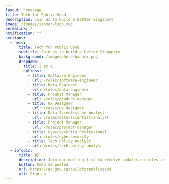 ```yaml
---
layout: homepage
title: Tech for Public Good
description: Join us to build a better Singapore
image: /images/isomer-logo.svg
permalink: /
notification: ""
sections:
  - hero:
      title: Tech for Public Good
      subtitle: Join us to build a better Singapore
      background: /images/hero-banner.png
      dropdown:
        title: I am a...
        options:
          - title: Software Engineer
            url: /roles/software-engineer
          - title: Data Engineer
            url: /roles/data-engineer
          - title: Product Manager
            url: /roles/product-manager
          - title: UX Designer
            url: /roles/ux-designer
          - title: Data Scientist or Analyst
            url: /roles/data-scientist-analyst
          - title: Project Manager
            url: /roles/project-manager
          - title: Cybersecurity Professional
            url: /roles/cybersecurity
          - title: Tech Policy Analyst
            url: /roles/tech-policy-analyst
  - infopic:
      title: 📬
      description: Join our mailing list to receive updates on roles and events!
      button: Keep me posted
      url: https://go.gov.sg/buildforpublicgood
      alt: Sign up
---
```

